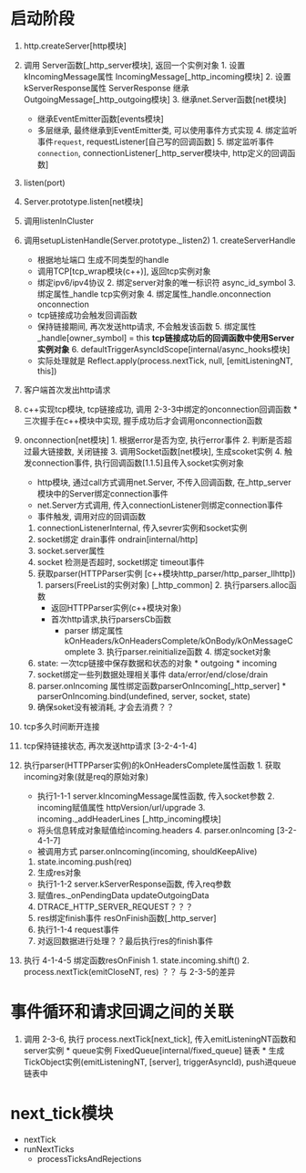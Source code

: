 # 启动阶段
1. http.createServer[http模块] 
  1. 调用 Server函数[_http_server模块], 返回一个实例对象
    1. 设置kIncomingMessage属性  IncomingMessage[_http_incoming模块]
    2. 设置kServerResponse属性 ServerResponse 继承 OutgoingMessage[_http_outgoing模块]
    3. 继承net.Server函数[net模块]
      * 继承EventEmitter函数[events模块]
      * 多层继承, 最终继承到EventEmitter类, 可以使用事件方式实现
    4. 绑定监听事件`request`, requestListener[自己写的回调函数]
    5. 绑定监听事件`connection`, connectionListener[_http_server模块中, http定义的回调函数]

2. listen(port)
  1. Server.prototype.listen[net模块]
  2. 调用listenInCluster
  3. 调用setupListenHandle(Server.prototype._listen2)
    1. createServerHandle
      * 根据地址端口 生成不同类型的handle
      * 调用TCP[tcp_wrap模块(c++)], 返回tcp实例对象
      * 绑定ipv6/ipv4协议
    2. 绑定server对象的唯一标识符 async_id_symbol
    3. 绑定属性_handle tcp实例对象
    4. 绑定属性_handle.onconnection onconnection 
      * tcp链接成功会触发回调函数
      * 保持链接期间, 再次发送http请求, 不会触发该函数
    5. 绑定属性_handle[owner_symbol] = this **tcp链接成功后的回调函数中使用Server实例对象**
    6. defaultTriggerAsyncIdScope[internal/async_hooks模块]
      * 实际处理就是 Reflect.apply(process.nextTick, null, [emitListeningNT, this])

3. 客户端首次发出http请求
  1. c++实现tcp模块, tcp链接成功, 调用 2-3-3中绑定的onconnection回调函数
    * 三次握手在c++模块中实现, 握手成功后才会调用onconnection函数
  2. onconnection[net模块]
    1. 根据error是否为空, 执行error事件
    2. 判断是否超过最大链接数, 关闭链接
    3. 调用Socket函数[net模块], 生成scoket实例
    4. 触发connection事件, 执行回调函数[1.1.5]且传入socket实例对象
      * http模块, 通过call方式调用net.Server, 不传入回调函数, 在_http_server模块中的Server绑定connection事件
      * net.Server方式调用, 传入connectionListener则绑定connection事件
      * 事件触发, 调用对应的回调函数
      1. connectionListenerInternal, 传入sevrer实例和socket实例
        1. socket绑定 drain事件  ondrain[internal/http]
        2. socket.server属性
        3. socket 检测是否超时, socket绑定 timeout事件
        4. 获取parser(HTTPParser实例 [c++模块http_parser/http_parser_llhttp])
          1. parsers(FreeList的实例对象) [_http_common]
          2. 执行parsers.alloc函数 
            * 返回HTTPParser实例(c++模块对象)
            * 首次http请求,执行parsersCb函数
              * parser 绑定属性 kOnHeaders/kOnHeadersComplete/kOnBody/kOnMessageComplete
          3. 执行parser.reinitialize函数
          4. 绑定socket对象
        5. state: 一次tcp链接中保存数据和状态的对象
          * outgoing
          * incoming
        6. socket绑定一些列数据处理相关事件 data/error/end/close/drain
        7. parser.onIncoming 属性绑定函数parserOnIncoming[_http_server]
          * parserOnIncoming.bind(undefined, server, socket, state)
        8. 确保soket没有被消耗, 才会去消费？？
  3. tcp多久时间断开连接

4. tcp保持链接状态, 再次发送http请求 [3-2-4-1-4]
  1. 执行parser(HTTPParser实例)的kOnHeadersComplete属性函数
    1. 获取incoming对象(就是req的原始对象) 
      * 执行1-1-1 server.kIncomingMessage属性函数, 传入socket参数
    2. incoming赋值属性 httpVersion/url/upgrade
    3. incoming._addHeaderLines [_http_incoming模块]
      * 将头信息转成对象赋值给incoming.headers
    4. parser.onIncoming [3-2-4-1-7]
      * 被调用方式 parser.onIncoming(incoming, shouldKeepAlive)
      1. state.incoming.push(req)
      2. 生成res对象
        * 执行1-1-2 server.kServerResponse函数, 传入req参数
      3. 赋值res._onPendingData updateOutgoingData
      4. DTRACE_HTTP_SERVER_REQUEST？？？
      5. res绑定finish事件 resOnFinish函数[_http_server]
      6. 执行1-1-4 request事件
      7. 对返回数据进行处理？？最后执行res的finish事件
  2. 执行 4-1-4-5 绑定函数resOnFinish
    1. state.incoming.shift()
    2. process.nextTick(emitCloseNT, res) ？？ 与 2-3-5的差异

# 事件循环和请求回调之间的关联
  1. 调用 2-3-6, 执行 process.nextTick[next_tick], 传入emitListeningNT函数和server实例
    * queue实例 FixedQueue[internal/fixed_queue] 链表
    * 生成TickObject实例(emitListeningNT, [server], triggerAsyncId), push进queue链表中


# next_tick模块
  * nextTick
  * runNextTicks
    * processTicksAndRejections